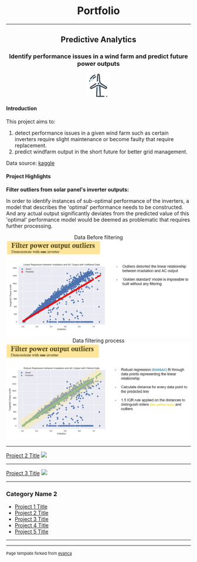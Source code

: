 # **<div align="center">Portfolio</div>**

---

## **<div align="center">Predictive Analytics</div>**



### **<div align="center">Identify performance issues in a wind farm and predict future power outputs</div>**

<div align="center"><img src="images/icons8-wind-turbine-64.png?raw=true"/></div>

#### **Introduction**
This project aims to:
1. detect performance issues in a given wind farm such as certain inverters require slight maintenance or become faulty that require replacement.
2. predict windfarm output in the short future for better grid management.

Data source: [kaggle](https://www.kaggle.com/anikannal/solar-power-generation-data)

#### **Project Highlights**
**Filter outliers from solar panel's inverter outputs:**

In order to identify instances of sub-optimal performance of the inverters, a model that describes the 'optimal' performance needs to be constructed. And any actual output significantly deviates from the predicted value of this 'optimal' performance model would be deemed as problematic that requires further processing.

<div align="center">Data Before filtering</div>

<div align="center"><img src="images/Before_Filtering.JPG" width="700"/></div>

<div align="center">Data filtering process</div>

<div align="center"><img src="images/After_Filtering.JPG" width="700"/></div>



---
[Project 2 Title](/pdf/WindFarm.pdf)
<img src="images/dummy_thumbnail.jpg?raw=true"/>

---
[Project 3 Title](http://example.com/)
<img src="images/dummy_thumbnail.jpg?raw=true"/>

---

### Category Name 2

- [Project 1 Title](http://example.com/)
- [Project 2 Title](http://example.com/)
- [Project 3 Title](http://example.com/)
- [Project 4 Title](http://example.com/)
- [Project 5 Title](http://example.com/)

---




---
<p style="font-size:11px">Page template forked from <a href="https://github.com/evanca/quick-portfolio">evanca</a></p>
<!-- Remove above link if you don't want to attibute -->
